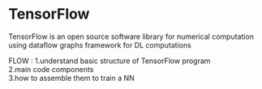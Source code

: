 # TensorFlow
TensorFlow is an open source software library for numerical computation using dataflow graphs
framework for DL computations


FLOW : 
1.understand basic structure of TensorFlow program <br/>
2.main code components <br/>
3.how to assemble them to train a NN <br/>


